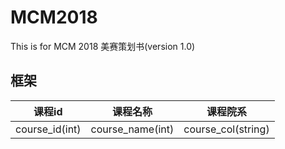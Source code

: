# MCM2018
This is for MCM 2018
美赛策划书(version 1.0)
## 框架 

|课程id|课程名称|课程院系|
|---|---|---|
|course_id(int)|course_name(int)|course_col(string)|
